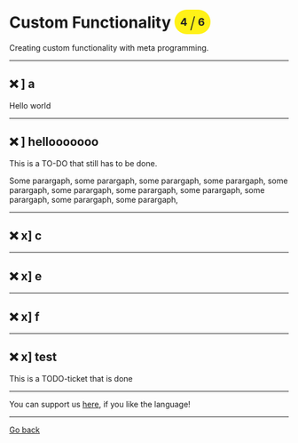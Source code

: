 # Custom Functionality <span style="background-color: #FFF117; color: #222222; padding: 10px; border-radius: 100px; font-size: 19.2px; vertical-align: top;">4 <span style="font-size: 28.799999999999997px; vertical-align: middle; font-weight: 300;">/</span> 6</span>


Creating custom functionality with meta programming.


_____
## ❌ ] a
Hello world


_____
## ❌ ] hellooooooo
This is a TO-DO that still has to be done.

Some parargaph, some parargaph, some parargaph, some parargaph, some parargaph, some parargaph, some parargaph, some parargaph, some parargaph, some parargaph, some parargaph, 


_____
## ❌ x] c


_____
## ❌ x] e


_____
## ❌ x] f

_____
## ❌ x] test
This is a TODO-ticket that is done



_____
You can support us [here](https://www.buymeacoffee.com/hurx), if you like the language!
_____
[Go back](../readme.md#Custom-Functionality)